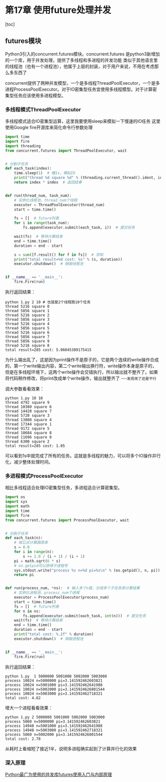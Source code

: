 # 第17章 使用future处理并发

[toc]
## futures模块

Python3引入的concurrent.futures模块。concurrent.futures 是python3新增加的一个库，用于并发处理，提供了多线程和多进程的并发功能 类似于其他语言里的线程池（也有一个进程池），他属于上层的封装，对于用户来说，不用在考虑那么多东西了


concurrent提供了两种并发模型，一个是多线程ThreadPoolExecutor，一个是多进程ProcessPoolExecutor。对于IO密集型任务宜使用多线程模型。对于计算密集型任务应该使用多进程模型。


### 多线程模式ThreadPoolExecutor
多线程模式适合IO密集型运算，这里我要使用sleep来模拟一下慢速的IO任务
这里使用Google fire开源库来简化命令行参数处理


```python
import time
import fire
import threading
from concurrent.futures import ThreadPoolExecutor, wait


# 分割子任务
def each_task(index):
    time.sleep(1)  # 睡1s，模拟IO
    print("thread %d square %d" % (threading.current_thread().ident, index))
    return index * index  # 返回结果


def run(thread_num, task_num):
    # 实例化线程池，thread_num个线程
    executor = ThreadPoolExecutor(thread_num)
    start = time.time()

    fs = []  # future列表
    for i in range(task_num):
        fs.append(executor.submit(each_task, i))  # 提交任务

    wait(fs)  # 等待计算结束
    end = time.time()
    duration = end - start

    s = sum([f.result() for f in fs])  # 求和
    print("total result=%d cost: %s" % (s, duration))
    executor.shutdown()  # 销毁线程池


if __name__ == '__main__':
    fire.Fire(run)
```

执行返回结果：
```
python 1.py 2 10 # 也就是2个线程跑10个任务
thread 5216 square 0
thread 5856 square 1
thread 5216 square 2
thread 5856 square 3
thread 5216 square 4
thread 5856 square 5
thread 5216 square 6
thread 5856 square 7
thread 5856 square 9
thread 5216 square 8
total result=285 cost: 5.06045389175415
```

为什么输出乱了，这是因为print操作不是原子的，它是两个连续的write操作合成的，第一个write输出内容，第二个write输出换行符，write操作本身是原子的，但是在多线程环境下，这两个write操作会交错执行，所以输出就不整齐了。如果将代码稍作修改，将print改成单个write操作，输出就整齐了  ---`发现改了还是不行`



调大参数看看效果：
```
python 1.py 10 10
thread 4792 square 9
thread 10380 square 6
thread 14420 square 7
thread 5720 square 3
thread 13808 square 4
thread 17344 square 1
thread 9172 square 5
thread 10684 square 8
thread 11696 square 0
thread 6300 square 2
total result=285 cost: 1.05
```

可以看到1s中就完成了所有的任务。这就是多线程的魅力，可以将多个IO操作并行化，减少整体处理时间。



### 多进程模式ProcessPoolExecutor

相比多线程适合处理IO密集型任务，多进程适合计算密集型。

```python
import os
import sys
import math
import time
import fire
from concurrent.futures import ProcessPoolExecutor, wait


# 分割子任务
def each_task(n):
    # 按公式计算圆周率
    s = 0.0
    for i in range(n):
        s += 1.0 / (i + 1) / (i + 1)
    pi = math.sqrt(6 * s)
    # os.getpid可以获得子进程号
    sys.stdout.write("process %s n=%d pi=%s\n" % (os.getpid(), n, pi))
    return pi


def run(process_num, *ns):  # 输入多个n值，分成多个子任务来计算结果
    # 实例化进程池，process_num个进程
    executor = ProcessPoolExecutor(process_num)
    start = time.time()
    fs = []  # future列表
    for n in ns:
        fs.append(executor.submit(each_task, int(n)))  # 提交任务
    wait(fs)  # 等待计算结束
    end = time.time()
    duration = end - start
    print("total cost: %.2f" % duration)
    executor.shutdown()  # 销毁进程池


if __name__ == '__main__':
    fire.Fire(run)
```

执行返回结果：
```
python 1.py  1 5000000 5001000 5002000 5003000
process 10024 n=5000000 pi=3.141592462603821
process 10024 n=5001000 pi=3.141592462641988
process 10024 n=5002000 pi=3.1415924626801544
process 10024 n=5003000 pi=3.141592462718321
total cost: 4.62
```

增大一个进程看看效果：
```
python 1.py 2 5000000 5001000 5002000 5003000
process 5860 n=5000000 pi=3.141592462603821
process 14948 n=5001000 pi=3.141592462641988
process 14948 n=5003000 pi=3.141592462718321
process 5860 n=5002000 pi=3.1415924626801544
total cost: 2.78
```

从耗时上看缩短了接近1半，说明多进程确实起到了计算并行化的效果


### 深入原理


[Python最广为使用的并发库futures使用入门与内部原理](https://mp.weixin.qq.com/s/NBBDou4rIMo9KibVb4fjeg)